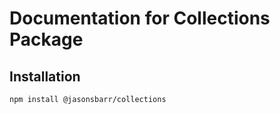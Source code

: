 # Documentation for Collections Package

## Installation

```
npm install @jasonsbarr/collections
```
